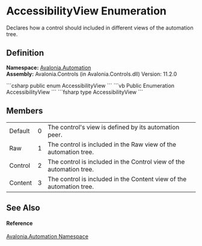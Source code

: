 # AccessibilityView Enumeration


Declares how a control should included in different views of the automation tree.



## Definition
**Namespace:** <a href="N_Avalonia_Automation">Avalonia.Automation</a>  
**Assembly:** Avalonia.Controls (in Avalonia.Controls.dll) Version: 11.2.0

<Tabs groupId="api-code-preview">
<TabItem value="csharp" label="C#">
```csharp
public enum AccessibilityView
```
</TabItem>
<TabItem value="vb" label="VB">
```vb
Public Enumeration AccessibilityView
```
</TabItem>
<TabItem value="fsharp" label="F#">
```fsharp
type AccessibilityView
```
</TabItem>
</Tabs>



## Members
<table>
<tr>
<td>Default</td>
<td>0</td>
<td>The control's view is defined by its automation peer.</td>
</tr>
<tr>
<td>Raw</td>
<td>1</td>
<td>The control is included in the Raw view of the automation tree.</td>
</tr>
<tr>
<td>Control</td>
<td>2</td>
<td>The control is included in the Control view of the automation tree.</td>
</tr>
<tr>
<td>Content</td>
<td>3</td>
<td>The control is included in the Content view of the automation tree.</td>
</tr>
</table>

## See Also


#### Reference
<a href="N_Avalonia_Automation">Avalonia.Automation Namespace</a>  

